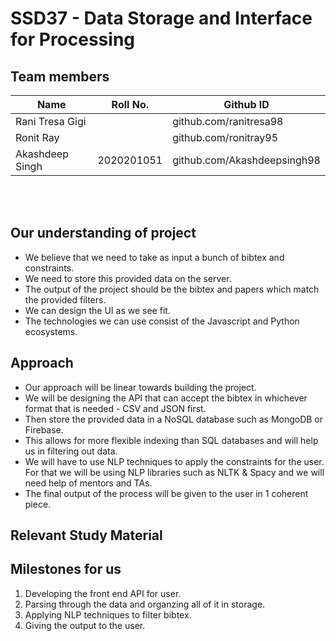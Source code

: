 # SSD37 - Data Storage and Interface for Processing

## Team members
| Name            | Roll No.   | Github ID                  |
|-----------------|------------|----------------------------|
| Rani Tresa Gigi |            | github.com/ranitresa98     |
| Ronit Ray       |            | github.com/ronitray95      |
| Akashdeep Singh | 2020201051 | github.com/Akashdeepsingh98|

<br/>
<br/>

## Our understanding of project
- We believe that we need to take as input a bunch of bibtex and constraints.
- We need to store this provided data on the server.
- The output of the project should be the bibtex and papers which match the provided filters.
- We can design the UI as we see fit.
- The technologies we can use consist of the Javascript and Python ecosystems.

## Approach
- Our approach will be linear towards building the project.
- We will be designing the API that can accept the bibtex in whichever format that is needed - CSV and JSON first.
- Then store the provided data in a NoSQL database such as MongoDB or Firebase.
- This allows for more flexible indexing than SQL databases and will help us in filtering out data.
- We will have to use NLP techniques to apply the constraints for the user. For that we will be using NLP libraries such as NLTK & Spacy and we will need help of mentors and TAs.
- The final output of the process will be given to the user in 1 coherent piece.

## Relevant Study Material


## Milestones for us
1. Developing the front end API for user.
2. Parsing through the data and organzing all of it in storage.
3. Applying NLP techniques to filter bibtex.
4. Giving the output to the user.